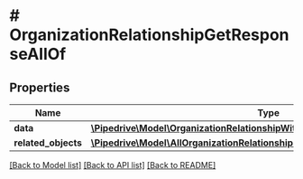 # # OrganizationRelationshipGetResponseAllOf

## Properties

Name | Type | Description | Notes
------------ | ------------- | ------------- | -------------
**data** | [**\Pipedrive\Model\OrganizationRelationshipWithCalculatedFields**](OrganizationRelationshipWithCalculatedFields.md) |  | [optional]
**related_objects** | [**\Pipedrive\Model\AllOrganizationRelationshipsGetResponseAllOfRelatedObjects**](AllOrganizationRelationshipsGetResponseAllOfRelatedObjects.md) |  | [optional]

[[Back to Model list]](../../README.md#models) [[Back to API list]](../../README.md#endpoints) [[Back to README]](../../README.md)
